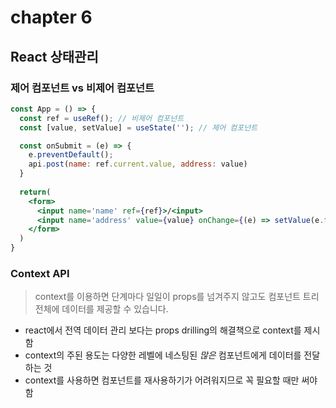 # chapter 6

## React 상태관리

### 제어 컴포넌트 vs 비제어 컴포넌트


```jsx
const App = () => {
  const ref = useRef(); // 비제어 컴포넌트
  const [value, setValue] = useState(''); // 제어 컴포넌트

  const onSubmit = (e) => {
    e.preventDefault();
    api.post(name: ref.current.value, address: value)
  }
  
  return(
    <form>
      <input name='name' ref={ref}>/<input> 
      <input name='address' value={value} onChange={(e) => setValue(e.target.value)}>/<input>
    </form>
  )
}
```

### Context API

> context를 이용하면 단계마다 일일이 props를 넘겨주지 않고도 컴포넌트 트리 전체에 데이터를 제공할 수 있습니다.


- react에서 전역 데이터 관리 보다는 props drilling의 해결책으로 context를 제시함
- context의 주된 용도는 다양한 레벨에 네스팅된 *많은* 컴포넌트에게 데이터를 전달하는 것 
- context를 사용하면 컴포넌트를 재사용하기가 어려워지므로 꼭 필요할 때만 써야함
